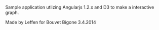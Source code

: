 Sample application utlizing Angularjs 1.2.x and D3 to make a interactive graph.

Made by Leffen for Bouvet Bigone 3.4.2014
